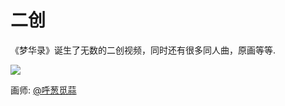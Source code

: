 # 二创

《梦华录》诞生了无数的二创视频，同时还有很多同人曲，原画等等.


![](/image/erchuang/cover.jpg)

画师: [@呼葱觅蒜](https://weibo.com/u/5507569981)
